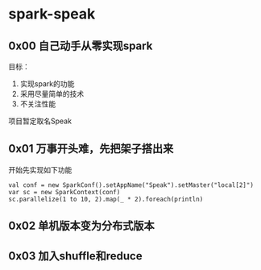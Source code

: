# spark-speak
## 0x00 自己动手从零实现spark
目标：
1. 实现spark的功能
2. 采用尽量简单的技术
3. 不关注性能

项目暂定取名Speak 

## 0x01 万事开头难，先把架子搭出来
开始先实现如下功能
```
val conf = new SparkConf().setAppName("Speak").setMaster("local[2]")
var sc = new SparkContext(conf)
sc.parallelize(1 to 10, 2).map(_ * 2).foreach(println)
```

## 0x02 单机版本变为分布式版本
## 0x03 加入shuffle和reduce
